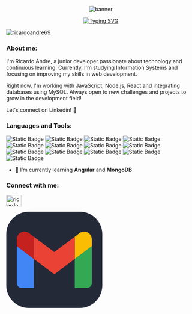 <p align="center">
  <img src="https://capsule-render.vercel.app/api?type=speech&height=300&color=536976&text=Hello,I'm%20Ricardo&fontSize=80&fontColor=fff&fontAlign=51&fontAlignY=50" alt="banner" />
</p>
<p align="center">
<a href="https://git.io/typing-svg"><img src="https://readme-typing-svg.demolab.com?font=Fira+Code&weight=600&size=25&pause=1000&color=2885B8&center=true&width=435&lines=Junior+Developer" alt="Typing SVG" /></a></p>
<p align="left"> <img src="https://komarev.com/ghpvc/?username=ricardoandre69&label=Profile%20views&color=0e75b6&style=flat" alt="ricardoandre69" /> </p>

<h3 align="left">About me:</h3>

<p align="left">
I'm Ricardo Andre, a junior developer passionate about technology and continuous learning.  
Currently, I'm studying Information Systems and focusing on improving my skills in web development.

Right now, I'm working with JavaScript, Node.js, React and integrating databases using MySQL.
Always open to new challenges and projects to grow in the development field! 

Let's connect on Linkedin! 🚀
</p>

<h3 align="left">Languages and Tools:</h3>

<p align="left">
<img alt="Static Badge" src="https://img.shields.io/badge/html-l?logo=html5&color=%23f28218">
<img alt="Static Badge" src="https://img.shields.io/badge/css-s?logo=css&color=%23264de4">
<img alt="Static Badge" src="https://img.shields.io/badge/javascript-t?logo=javascript&color=%23c7bd73">
<img alt="Static Badge" src="https://img.shields.io/badge/typescript-t?logo=typescript&color=%23235a97">
<img alt="Static Badge" src="https://img.shields.io/badge/react-t?logo=react&color=%234287f5">
<img alt="Static Badge" src="https://img.shields.io/badge/angular-r?logo=angular&color=%23dd1b16">
<img alt="Static Badge" src="https://img.shields.io/badge/php-p?logo=php&color=%23474A8A">
<img alt="Static Badge" src="https://img.shields.io/badge/kotlin-n?logo=kotlin&color=%234f3c85">
<img alt="Static Badge" src="https://img.shields.io/badge/mysql-l?logo=mysql&color=%2393dbfa">
<img alt="Static Badge" src="https://img.shields.io/badge/postman-n?logo=postman&color=%23f74605">
<img alt="Static Badge" src="https://img.shields.io/badge/nextjs-s?logo=Next.js&color=%230a0012">
<img alt="Static Badge" src="https://img.shields.io/badge/nextjs-s?logo=Node.js&color=%23025716">
<img alt="Static Badge" src="https://img.shields.io/badge/express-s?logo=Express&color=%23025716">




</p>

- 🌱 I’m currently learning **Angular** and **MongoDB**

<h3 align="left">Connect with me:</h3>
<p align="left">
<a href="https://linkedin.com/in/ricardo-andré-96aa96264" target="blank"><img align="center" src="https://raw.githubusercontent.com/rahuldkjain/github-profile-readme-generator/master/src/images/icons/Social/linked-in-alt.svg" alt="ricardo-andré-96aa96264" height="30" width="40" /></a>

<p align="left">
<svg width="256" height="256" viewBox="0 0 256 256" fill="none" xmlns="http://www.w3.org/2000/svg">
<rect width="256" height="256" rx="60" fill="#242938"/>
<path d="M41.6364 203.028H73.4545V125.755L28 91.6646V189.392C28 196.937 34.1136 203.028 41.6364 203.028Z" fill="#4285F4"/>
<path d="M182.545 203.028H214.364C221.909 203.028 228 196.915 228 189.392V91.6646L182.545 125.755" fill="#34A853"/>
<path d="M182.545 66.6643V125.755L228 91.6643V73.4825C228 56.6189 208.75 47.0052 195.273 57.1189" fill="#FBBC04"/>
<path d="M73.4545 125.755V66.6646L128 107.574L182.545 66.6646V125.755L128 166.665" fill="#EA4335"/>
<path d="M28 73.4825V91.6643L73.4545 125.755V66.6643L60.7273 57.1189C47.2273 47.0052 28 56.6189 28 73.4825Z" fill="#C5221F"/>
</svg>
</p>
</p>

